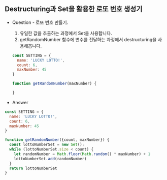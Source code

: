 ## Destructuring과 Set을 활용한 로또 번호 생성기
* Question - 로또 번호 만들기.
  1. 유일한 값을 추출하는 과정에서 Set을 사용합니다.
  2. getRandomNumber 함수에 변수를 전달하는 과정에서 destructuring을 사용해봅니다.
  ```javascript
  const SETTING = {
    name: 'LUCKY LOTTO!',
    count: 6,
    maxNumber: 45
  }

  function getRandomNumber(maxNumber) {

  }
  ```

* Answer
```javascript
const SETTING = {
  name: 'LUCKY LOTTO!',
  count: 6,
  maxNumber: 45
}

function getRandomNumber({count, maxNumber}) {
  const lottoNumberSet = new Set();
  while (lottoNumberSet.size < count) {
    let randomNumber = Math.floor(Math.random() * maxNumber) + 1
    lottoNumberSet.add(randomNumber)
  }
  return lottoNumberSet
}
```